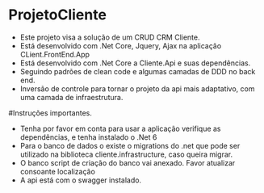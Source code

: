 # ProjetoCliente

- Este projeto visa a solução de um CRUD CRM Cliente.
- Está desenvolvido com .Net Core, Jquery, Ajax na aplicação CLient.FrontEnd.App
- Está desenvolvido com .Net Core a Cliente.Api e suas dependências. 
- Seguindo padrões de clean code e algumas camadas de DDD no back end. 
- Inversão de controle para tornar o projeto da api mais adaptativo, com uma camada de infraestrutura.

#Instruções importantes.

- Tenha por favor em conta para usar a aplicação verifique as dependências, e tenha instalado o .Net 6
- Para o banco de dados o existe o migrations do .net que pode ser utilizado na biblioteca cliente.infrastructure, caso queira migrar.
- O banco script de criação do banco vai anexado. Favor atualizar consoante localização
- A api está com o swagger instalado. 
